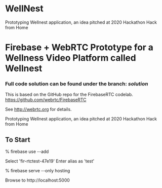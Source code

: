 # WellNest
Prototyping Wellnest application, an idea pitched at 2020 Hackathon Hack from Home


# Firebase + WebRTC Prototype for a Wellness Video Platform called Wellnest
### Full code solution can be found under the branch: _solution_
This is based on the GitHub repo for the FirebaseRTC codelab. 
https://github.com/webrtc/FirebaseRTC

See http://webrtc.org for details.

Prototyping Wellnest application, an idea pitched at 2020 Hackathon Hack from Home

## To Start

% firebase use --add  

Select 'fir-rtctest-47e19'
Enter alias as 'test'

% firebase serve --only hosting

Browse to http://localhost:5000


